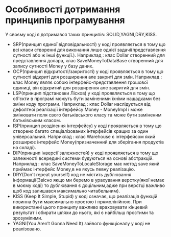 # Особливості дотримання принципів програмування

У своєму коді я дотримався таких принципів: SOLID,YAGNI,DRY,KISS.
- SRP(принцип єдиної відповідальності) у коді проявляється в тому що всі класи створенні для виконання лише однієї задачі(представлення сутності або ж інші функції.).
Наприклад : клас Dollar створенний для представлення долара, клас SaveMoneyToDataBase створенний для запису сутності Money у базу даних.
- OCP(принцип відкритості/закритості) у коді проявляється в тому що сутності відкриті для розширення але закриті для змін.
Наприклад : клас Money являє собою інтерфейс-представлення грошової одиниці, він відкритий для розширення але закритий для змін.
- LSP(принцип підстановки Лісков) у коді проявляється в тому що об'єкти в програмі можуть бути заміненими їхніми нащадками без зміни коду програми.
Наприклад : клас Dollar наслідується від дефолтної реалізації інтерфейсу Money - MoneyImpl і може змінювати поля свого батьківського класу та може бути заміненим батьківським класом.
- ISP(принцип розділення інтерфейсу) у коді проявляється в тому що створено багато спеціалізованих інтерфейсів кращих за один універсальний.
Наприклад : клас Warehouse є інтерфейсом який розширює інтерфейс Money(призначенний для зберігання продуктів на складі).
- DIP(принцип інверсії залежностей) у коді проявляється в тому що залежності всередині системи будуються на основі абстракцій.
Наприклад : клас SaveMoneyToLocaleStorage має метод save який приймає інтерфейс Money,в не якусь певну реалізацію.
- DRY(Don't repeat yourself) код не містить дублювання інформації(Звісно якщо ми беремо в урахування верстку(якої немає в моєму коді) то дублювання є доцільним,адже при верстці важливо щоб код залишався
максимально читабельним).
- KISS (Keep It Simple, Stupid) у коді означає, що реалізація функцій повинна бути максимально простою і прямолінійною.
При використанні цього принципу важливо враховувати кінцевий результат і обирати шляхи до нього, які є найбільш простими та зрозумілими.
- YAGNI(You Aren’t Gonna Need It) зайвого функціоналу у коді не реалізовано.

